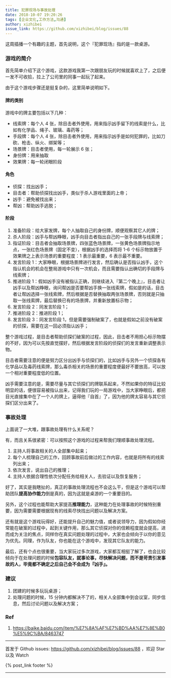 ```yaml
---
title: 犯罪现场与事故处理
date: 2018-10-07 19:20:26
tags: [企业文化,工作方法,沟通]
author: xizhibei
issue_link: https://github.com/xizhibei/blog/issues/88
---
```

<!-- en_title: crime-scene-and-accident-handling -->

这周插播一个有趣的主题，首先说明，这个『犯罪现场』指的是一款桌游。

<!-- more -->

### 游戏的简介

首先简单介绍下这个游戏，这款游戏我第一次跟朋友玩的时候就喜欢上了，之后便一发不可收拾，拉上了公司里的同事一起玩了起来。

由于这个游戏步骤还是挺复杂的，这里简单说明如下。

#### 牌的类别

游戏中的牌主要包括以下几种：

-   线索牌：每个人 4 张，除目击者外使用，用来指示凶手留下的线索是什么，比如有化学品、绳子、玻璃、毒药等；
-   手段牌：每个人 4 张，除目击者外使用，用来指示凶手是如何犯罪的，比如刀砍、枪击、纵火、绑架等；
-   场景牌：目击者使用，每一轮展示 6 张；
-   身份牌：用来抽取
-   效果牌：每一轮闭眼阶段

#### 角色

-   侦探：找出凶手；
-   目击者：帮助侦探找出凶手，类似于杀人游戏里面的上帝；
-   凶手：避免被找出来；
-   帮凶：帮助凶手逃脱；

#### 阶段

1.  准备阶段：给大家发牌，每个人抽取自己的身份牌，顺便观察其它人的牌；
2.  杀人阶段：凶手与帮凶睁眼，凶手向目击者指出自己的一张手段牌与线索牌；
3.  指证阶段：目击者会抽取场景牌，四张蓝色场景牌，一张黄色场景牌指示地点，一张红色场景牌（固定不变），根据凶手的选择而将 1-6 个标示物放置于效果牌之上表示场景的重要程度：1 表示最重要，6 表示最不重要。
4.  发言阶段 1：大家睁眼，根据场景牌进行发言，然后确认是否指认凶手，这个指认机会的机会在整局游戏中只有一次机会，而且需要指认出确切的手段牌与线索牌；
5.  推进阶段 1：假如凶手没有被指认正确，则继续进入『第二个晚上』，目击者让凶手以及帮凶睁眼，询问帮凶是否要帮凶手换一张线索牌，假如是的话，目击者让帮凶选择一张线索牌，然后根据是否替换抽取两张场景牌，否则就是只抽取一张线索牌，最后替换已有的场景牌，并重新放置标示物；
6.  发言阶段 2：同发言阶段 1；
7.  推进阶段 2：推进阶段 1；
8.  发言阶段 3：同发言阶段 1，但是需要强制破案了，也就是假如之前没有破案的侦探，需要在这一回必须指认凶手；

整个游戏过程，是目击者帮助侦探们破案的过程，因此，目击者不用担心标示物摆的不好，因为可以先按直觉摆好，然后根据发言阶段的侦探们的发言重新调整表示物。

目击者需要注意的便是努力区分出凶手与侦探们的，比如凶手与另外一个侦探各有化学品以及毒药线索牌，那么毒杀相关的场景的重要程度便最好不要放高，可以放一个相对重要程度低的位置。

凶手需要注意的是，需要尽量与其它侦探们的牌联系起来，不然如果你的特征比较明显的话，便很容易被指认出来，记得我们玩的一局游戏中，当大家睁眼后，都把目光直接集中在了一个人的牌上，逼得他『自首』了，因为他的牌太容易与其它侦探们区分出来了。

### 事故处理

上面说了一大堆，跟事故处理有什么关系呢？

有，而且关系很紧密：可以按照这个游戏的过程来帮我们理顺事故处理流程。

1.  主持人将事故相关的人全部集中起来；
2.  每个人梳理自己的工作，回顾事故前后做过的工作内容，也就是将所有的线索列出来；
3.  依次发言，说出自己的推理；
4.  主持人依据合理性依次分配任务给相关人，去验证以及恢复服务；

好了，其实是我瞎扯的，真正的事故处理流程也不会这么干，但是这个游戏可以帮助团队**提高协作能力**倒是真的，因为这就是桌游的一个重要目的。

另外，这个过程也能帮助大家提高**推理能力**，这种能力在处理事故的时候特别重要，因为需要需要根据现有的线索尽快找出问题以及解决方案。

还有就是这个游戏玩得好，还能提升自己的魅力值，或者说领导力，因为假如你经常能在破案的过程中，起到关键作用，那么其它侦探对你的信赖程度就会提高，进而成为关注的焦点，同样你在真实问题处理的过程中，大家也会倾向于以你的意见为优先。同理，作为队友，你也能在这个游戏中，发现其它队友的能力。

最后，还有个点也很重要，当大家玩过多次游戏，大家都互相挺了解了，也会比较倾向于在处理问题的时候**包容队友，就事论事，尽快解决问题，而不是苛责引发事故的人，毕竟都不确定之后自己会不会成为『凶手』。**

### 建议

1.  团建的时候多玩玩桌游；
2.  处理问题的时候，15 分钟内都解决不了的，相关人全部集中到会议室，同步信息，然后讨论问题以及解决方案；

### Ref

1.  <https://baike.baidu.com/item/%E7%8A%AF%E7%BD%AA%E7%8E%B0%E5%9C%BA/8463747>


***
首发于 Github issues: https://github.com/xizhibei/blog/issues/88 ，欢迎 Star 以及 Watch

{% post_link footer %}
***